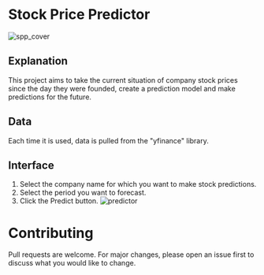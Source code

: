 # Stock Price Predictor
![spp_cover](https://github.com/baranylcn/readme/assets/98966968/ecf74be7-4587-49b1-8c87-d4c1bde3f1b9)
## Explanation
This project aims to take the current situation of company stock prices since the day they were founded, create a prediction model and make predictions for the future.
## Data
Each time it is used, data is pulled from the "yfinance" library.
## Interface
1. Select the company name for which you want to make stock predictions.
2. Select the period you want to forecast.
3. Click the Predict button.
![predictor](https://github.com/baranylcn/stock_predictor_app/assets/98966968/85e8708d-9967-406c-9e9e-de4ff7bb7f31)
# Contributing
Pull requests are welcome. For major changes, please open an issue first to discuss what you would like to change.
